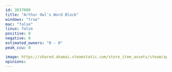 ```yaml
---
id: 3037000
title: "Arthur Owl's Word Block"
windows: "true"
mac: "false"
linux: false
positive: 0
negative: 0
estimated_owners: "0 - 0"
peak_ccu: 0

image: https://shared.akamai.steamstatic.com/store_item_assets/steam/apps/3037000/header.jpg?t=1723630664
opinions:
---
```

